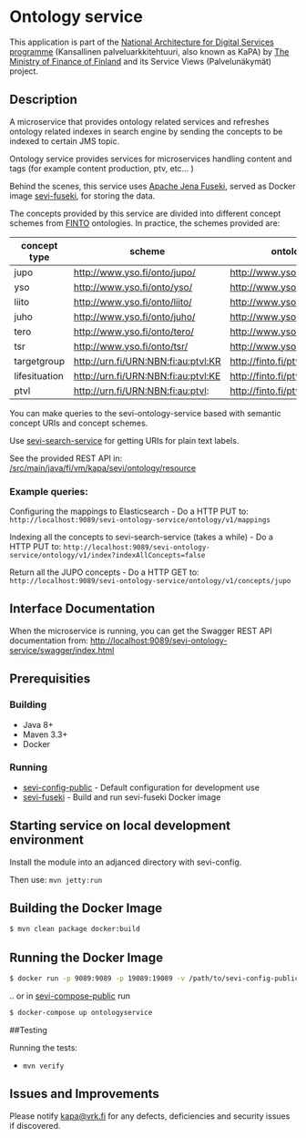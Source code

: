 # Ontology service

This application is part of the [National Architecture for Digital Services programme](http://vm.fi/en/national-architecture-for-digital-services)
(Kansallinen palveluarkkitehtuuri, also known as KaPA) by [The Ministry of Finance of Finland](http://vm.fi/en/ministry) and its Service Views (Palvelunäkymät) project.

## Description
A microservice that provides ontology related services and refreshes ontology related indexes in search engine by sending the concepts to be indexed to certain JMS topic.

Ontology service provides services for microservices handling content and tags (for example content production, ptv, etc... )

Behind the scenes, this service uses [Apache Jena Fuseki](https://jena.apache.org/documentation/serving_data/), served as Docker image [sevi-fuseki](https://github.com/vrk-kpa/sevi-docker-fuseki-public), for storing the data.

The concepts provided by this service are divided into different concept schemes from [FINTO](http://finto.fi) ontologies. In practice, the schemes provided are:

| concept type | scheme | ontology |
| --- | --- | --- |
| jupo | http://www.yso.fi/onto/jupo/ | http://www.yso.fi/onto/jupo/ |
| yso | http://www.yso.fi/onto/yso/ | http://www.yso.fi/onto/yso/ |
| liito | http://www.yso.fi/onto/liito/ | http://www.yso.fi/onto/liito/ |
| juho | http://www.yso.fi/onto/juho/ | http://www.yso.fi/onto/juho/ |
| tero | http://www.yso.fi/onto/tero/ | http://www.yso.fi/onto/tero/ |
| tsr | http://www.yso.fi/onto/tsr/ | http://www.yso.fi/onto/tsr/ |
| targetgroup | http://urn.fi/URN:NBN:fi:au:ptvl:KR | http://finto.fi/ptvl/fi/ |
| lifesituation | http://urn.fi/URN:NBN:fi:au:ptvl:KE | http://finto.fi/ptvl/fi/ |
| ptvl | http://urn.fi/URN:NBN:fi:au:ptvl: | http://finto.fi/ptvl/fi/ |

You can make queries to the sevi-ontology-service based with semantic concept URIs and concept schemes.

Use [sevi-search-service](https://github.com/vrk-kpa/sevi-search-service-public) for getting URIs for plain text labels.

See the provided REST API in: [/src/main/java/fi/vm/kapa/sevi/ontology/resource](https://github.com/vrk-kpa/sevi-ontology-service-public/tree/master/src/main/java/fi/vm/kapa/sevi/ontology/resource)

### Example queries:

Configuring the mappings to Elasticsearch - Do a HTTP PUT to:
`http://localhost:9089/sevi-ontology-service/ontology/v1/mappings`

Indexing all the concepts to sevi-search-service (takes a while) - Do a HTTP PUT to:
`http://localhost:9089/sevi-ontology-service/ontology/v1/index?indexAllConcepts=false`

Return all the JUPO concepts - Do a HTTP GET to:
`http://localhost:9089/sevi-ontology-service/ontology/v1/concepts/jupo`

## Interface Documentation

When the microservice is running, you can get the Swagger REST API documentation from:
[http://localhost:9089/sevi-ontology-service/swagger/index.html](http://localhost:9089/sevi-ontology-service/swagger/index.html)

## Prerequisities

### Building
- Java 8+
- Maven 3.3+
- Docker 

### Running
- [sevi-config-public](https://github.com/vrk-kpa/sevi-config-public) - Default configuration for development use
- [sevi-fuseki](https://github.com/vrk-kpa/sevi-docker-fuseki-public) - Build and run sevi-fuseki Docker image


## Starting service on local development environment

Install the module into an adjanced directory with sevi-config.

Then use: `mvn jetty:run`

## Building the Docker Image

```bash
$ mvn clean package docker:build
```

## Running the Docker Image

```bash
$ docker run -p 9089:9089 -p 19089:19089 -v /path/to/sevi-config-public:/config --name sevi-ontology-service sevi-ontology-service -a --spring.config.location=/config/application.yml,/config/sevi-ontology-service.yml
```

.. or in [sevi-compose-public](https://github.com/vrk-kpa/sevi-compose-public) run 

```bash
$ docker-compose up ontologyservice
```

##Testing

Running the tests:

  - `mvn verify`

## Issues and Improvements

Please notify kapa@vrk.fi for any defects, deficiencies and security issues if discovered.
